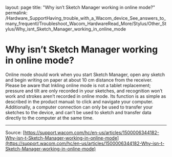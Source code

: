 layout: page
title: "Why isn’t Sketch Manager working in online mode?"
permalink: /Hardware_SupportHaving_trouble_with_a_Wacom_device_See_answers_to_many_frequentl/Troubleshoot_Wacom_HardwareRead_More/Stylus/Other_Stylus/Why_isnt_Sketch_Manager_working_in_online_mode

# Why isn’t Sketch Manager working in online mode?

Online mode should work when you start Sketch Manager, open any sketch and begin writing on paper at about 10 cm distance from the receiver. Please be aware that Inkling online mode is not a tablet replacement; pressure and tilt are only recorded in your sketches, and recognition won’t work and strokes aren’t recorded in online mode. Its function is as simple as described in the product manual: to click and navigate your computer. Additionally, a computer connection can only be used to transfer your sketches to the device, and can’t be used to sketch and transfer data directly to the computer at the same time.

---
Source: [https://support.wacom.com/hc/en-us/articles/1500006344182-Why-isn-t-Sketch-Manager-working-in-online-mode](https://support.wacom.com/hc/en-us/articles/1500006344182-Why-isn-t-Sketch-Manager-working-in-online-mode)
